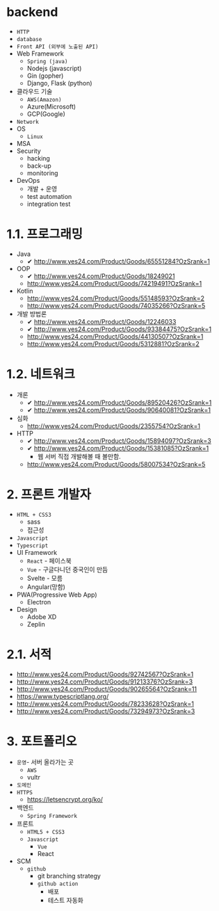 # backend
- `HTTP`
- `database`
- `Front API (외부에 노출된 API)`
- Web Framework
  - `Spring (java)`
  - Nodejs (javascript)
  - Gin (gopher)
  - Django, Flask (python)
- 클라우드 기술
  - `AWS(Amazon)`
  - Azure(Microsoft)
  - GCP(Google)
- `Network`
- OS
  - `Linux`
- MSA
- Security
  - hacking
  - back-up
  - monitoring
- DevOps
  - 개발 + 운영
  - test automation
  - integration test

# 1.1. 프로그래밍

- Java
  - ✔ http://www.yes24.com/Product/Goods/65551284?OzSrank=1
- OOP
  - ✔ http://www.yes24.com/Product/Goods/18249021
  - http://www.yes24.com/Product/Goods/74219491?OzSrank=1
- Kotlin
  - http://www.yes24.com/Product/Goods/55148593?OzSrank=2
  - http://www.yes24.com/Product/Goods/74035266?OzSrank=5
- 개발 방법론
  - ✔ http://www.yes24.com/Product/Goods/12246033
  - ✔ http://www.yes24.com/Product/Goods/93384475?OzSrank=1
  - http://www.yes24.com/Product/Goods/44130507?OzSrank=1
  - http://www.yes24.com/Product/Goods/5312881?OzSrank=2

# 1.2. 네트워크

- 개론
  - ✔ http://www.yes24.com/Product/Goods/89520426?OzSrank=1
  - ✔ http://www.yes24.com/Product/Goods/90640081?OzSrank=1
- 심화
  - http://www.yes24.com/Product/Goods/2355754?OzSrank=1
- HTTP
  - ✔ http://www.yes24.com/Product/Goods/15894097?OzSrank=3
  - ✔ http://www.yes24.com/Product/Goods/15381085?OzSrank=1
    - 웹 서버 직접 개발해볼 때 볼만함.
  - http://www.yes24.com/Product/Goods/58007534?OzSrank=5


# 2. 프론트 개발자

- `HTML + CSS3`
  -  sass
  -  접근성
- `Javascript`
- `Typescript`
- UI Framework
  - `React` - 페이스북
  - `Vue` - 구글다니던 중국인이 만듬
  - Svelte - 모름
  - Angular(망함)
- PWA(Progressive Web App)
  - Electron
- Design
  - Adobe XD
  - Zeplin

# 2.1. 서적

- http://www.yes24.com/Product/Goods/92742567?OzSrank=1
- http://www.yes24.com/Product/Goods/91213376?OzSrank=3
- http://www.yes24.com/Product/Goods/90265564?OzSrank=11
- https://www.typescriptlang.org/
- http://www.yes24.com/Product/Goods/78233628?OzSrank=1
- http://www.yes24.com/Product/Goods/73294973?OzSrank=3

# 3. 포트폴리오

- `운영`- 서버 올라가는 곳
  - `AWS`
  - vultr
- `도메인`
- `HTTPS`
  - https://letsencrypt.org/ko/
- 백엔드
  - `Spring Framework`
- 프론트
  - `HTML5 + CSS3`
  - `Javascript`
    - `Vue`
    - React
- SCM
  - `github`
    - git branching strategy
    - `github action`
      - 배포
      - 테스트 자동화
